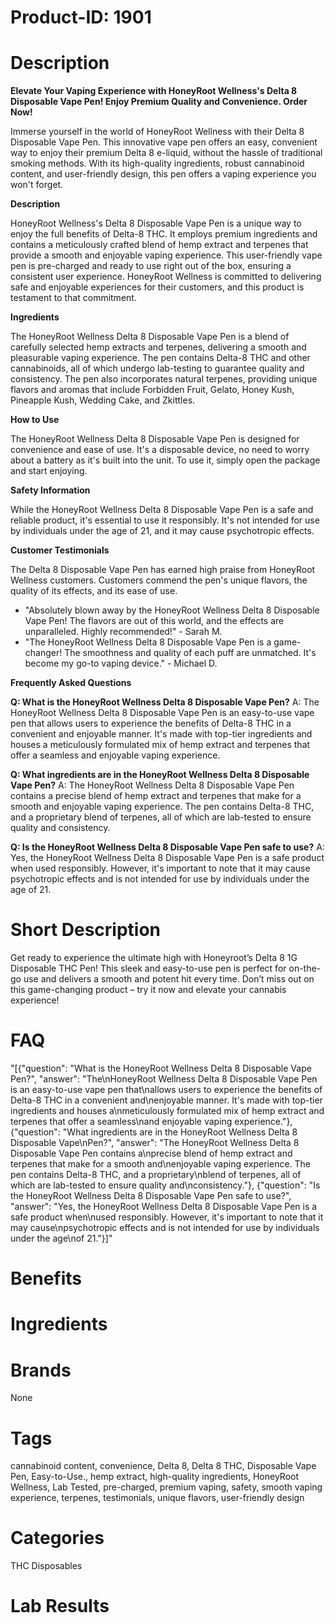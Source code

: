 # Product-ID: 1901

# Description

<div class="flex flex-grow flex-col gap-3">
<div class="min-h-[20px] flex flex-col items-start gap-4 whitespace-pre-wrap">
<div class="markdown prose w-full break-words dark:prose-invert light">
<div class="flex flex-grow flex-col gap-3">
<div class="flex flex-col items-start gap-4 whitespace-pre-wrap break-words">
<div class="markdown prose w-full break-words dark:prose-invert dark">
<p><strong>Elevate Your Vaping Experience with HoneyRoot Wellness's Delta 8 Disposable Vape Pen! Enjoy Premium Quality and Convenience. Order Now!</strong></p>
<p>Immerse yourself in the world of HoneyRoot Wellness with their Delta 8 Disposable Vape Pen. This innovative vape pen offers an easy, convenient way to enjoy their premium Delta 8 e-liquid, without the hassle of traditional smoking methods. With its high-quality ingredients, robust cannabinoid content, and user-friendly design, this pen offers a vaping experience you won't forget.</p>
<p><strong>Description</strong></p>
<p>HoneyRoot Wellness's Delta 8 Disposable Vape Pen is a unique way to enjoy the full benefits of Delta-8 THC. It employs premium ingredients and contains a meticulously crafted blend of hemp extract and terpenes that provide a smooth and enjoyable vaping experience. This user-friendly vape pen is pre-charged and ready to use right out of the box, ensuring a consistent user experience. HoneyRoot Wellness is committed to delivering safe and enjoyable experiences for their customers, and this product is testament to that commitment.</p>
<p><strong>Ingredients</strong></p>
<p>The HoneyRoot Wellness Delta 8 Disposable Vape Pen is a blend of carefully selected hemp extracts and terpenes, delivering a smooth and pleasurable vaping experience. The pen contains Delta-8 THC and other cannabinoids, all of which undergo lab-testing to guarantee quality and consistency. The pen also incorporates natural terpenes, providing unique flavors and aromas that include Forbidden Fruit, Gelato, Honey Kush, Pineapple Kush, Wedding Cake, and Zkittles.</p>
<p><strong>How to Use</strong></p>
<p>The HoneyRoot Wellness Delta 8 Disposable Vape Pen is designed for convenience and ease of use. It's a disposable device, no need to worry about a battery as it's built into the unit. To use it, simply open the package and start enjoying.</p>
<p><strong>Safety Information</strong></p>
<p>While the HoneyRoot Wellness Delta 8 Disposable Vape Pen is a safe and reliable product, it's essential to use it responsibly. It's not intended for use by individuals under the age of 21, and it may cause psychotropic effects.</p>
<p><strong>Customer Testimonials</strong></p>
<p>The Delta 8 Disposable Vape Pen has earned high praise from HoneyRoot Wellness customers. Customers commend the pen's unique flavors, the quality of its effects, and its ease of use.</p>
<ul>
<li>"Absolutely blown away by the HoneyRoot Wellness Delta 8 Disposable Vape Pen! The flavors are out of this world, and the effects are unparalleled. Highly recommended!" - Sarah M.</li>
<li>"The HoneyRoot Wellness Delta 8 Disposable Vape Pen is a game-changer! The smoothness and quality of each puff are unmatched. It's become my go-to vaping device." - Michael D.</li>
</ul>
<p><strong>Frequently Asked Questions</strong></p>
<p><strong>Q: What is the HoneyRoot Wellness Delta 8 Disposable Vape Pen?</strong> A: The HoneyRoot Wellness Delta 8 Disposable Vape Pen is an easy-to-use vape pen that allows users to experience the benefits of Delta-8 THC in a convenient and enjoyable manner. It's made with top-tier ingredients and houses a meticulously formulated mix of hemp extract and terpenes that offer a seamless and enjoyable vaping experience.</p>
<p><strong>Q: What ingredients are in the HoneyRoot Wellness Delta 8 Disposable Vape Pen?</strong> A: The HoneyRoot Wellness Delta 8 Disposable Vape Pen contains a precise blend of hemp extract and terpenes that make for a smooth and enjoyable vaping experience. The pen contains Delta-8 THC, and a proprietary blend of terpenes, all of which are lab-tested to ensure quality and consistency.</p>
<p><strong>Q: Is the HoneyRoot Wellness Delta 8 Disposable Vape Pen safe to use?</strong> A: Yes, the HoneyRoot Wellness Delta 8 Disposable Vape Pen is a safe product when used responsibly. However, it's important to note that it may cause psychotropic effects and is not intended for use by individuals under the age of 21.</p>
</div>
</div>
</div>
<div class="flex justify-between lg:block">
<div class="text-gray-400 flex self-end lg:self-center justify-center mt-2 gap-2 md:gap-3 lg:gap-1 lg:absolute lg:top-0 lg:translate-x-full lg:right-0 lg:mt-0 lg:pl-2 visible"></div>
</div>
</div>
</div>
</div>


# Short Description

<p>Get ready to experience the ultimate high with Honeyroot&#8217;s Delta 8 1G Disposable THC Pen! This sleek and easy-to-use pen is perfect for on-the-go use and delivers a smooth and potent hit every time. Don&#8217;t miss out on this game-changing product &#8211; try it now and elevate your cannabis experience!</p>


# FAQ
"[{\"question\": \"What is the HoneyRoot Wellness Delta 8 Disposable Vape Pen?\", \"answer\": \"The\\nHoneyRoot Wellness Delta 8 Disposable Vape Pen is an easy-to-use vape pen that\\nallows users to experience the benefits of Delta-8 THC in a convenient and\\nenjoyable manner. It's made with top-tier ingredients and houses a\\nmeticulously formulated mix of hemp extract and terpenes that offer a seamless\\nand enjoyable vaping experience.\"}, {\"question\": \"What ingredients are in the HoneyRoot Wellness Delta 8 Disposable Vape\\nPen?\", \"answer\": \"The HoneyRoot Wellness Delta 8 Disposable Vape Pen contains a\\nprecise blend of hemp extract and terpenes that make for a smooth and\\nenjoyable vaping experience. The pen contains Delta-8 THC, and a proprietary\\nblend of terpenes, all of which are lab-tested to ensure quality and\\nconsistency.\"}, {\"question\": \"Is the HoneyRoot Wellness Delta 8 Disposable Vape Pen safe to use?\", \"answer\": \"Yes, the HoneyRoot Wellness Delta 8 Disposable Vape Pen is a safe product when\\nused responsibly. However, it's important to note that it may cause\\npsychotropic effects and is not intended for use by individuals under the age\\nof 21.\"}]"

# Benefits



# Ingredients



# Brands

None

# Tags

cannabinoid content, convenience, Delta 8, Delta 8 THC, Disposable Vape Pen, Easy-to-Use., hemp extract, high-quality ingredients, HoneyRoot Wellness, Lab Tested, pre-charged, premium vaping, safety, smooth vaping experience, terpenes, testimonials, unique flavors, user-friendly design

# Categories

THC Disposables

# Lab Results
